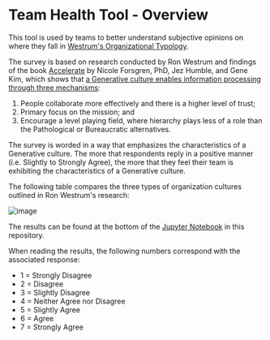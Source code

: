 # Team Health Tool - Overview

This tool is used by teams to better understand subjective opinions on where they fall in [Westrum's Organizational Typology](https://cloud.google.com/architecture/devops/devops-culture-westrum-organizational-culture).

The survey is based on research conducted by Ron Westrum and findings of the book [Accelerate](https://itrevolution.com/book/accelerate/) by Nicole Forsgren, PhD, Jez Humble, and Gene Kim, which shows that [a Generative culture enables information processing through three mechanisms](https://itrevolution.com/westrums-organizational-model-in-tech-orgs/):
1. People collaborate more effectively and there is a higher level of trust;
2. Primary focus on the mission; and
3. Encourage a level playing field, where hierarchy plays less of a role than the Pathological or Bureaucratic alternatives.

The survey is worded in a way that emphasizes the characteristics of a Generative culture. The more that respondents reply in a positive manner (i.e. Slightly to Strongly Agree), the more that they feel their team is exhibiting the characteristics of a Generative culture.

The following table compares the three types of organization cultures outlined in Ron Westrum's research:

![image](https://user-images.githubusercontent.com/13422845/146694898-b04e40a4-9267-4a61-ad7a-3980cc65da6a.png)

The results can be found at the bottom of the [Jupyter Notebook](https://github.com/jaredfeldman/teamhealth/blob/main/TeamHealthNotebook.ipynb) in this repository.

When reading the results, the following numbers correspond with the associated response:
- 1 = Strongly Disagree
- 2 = Disagree
- 3 = Slightly Disagree
- 4 = Neither Agree nor Disagree
- 5 = Slightly Agree
- 6 = Agree
- 7 = Strongly Agree
